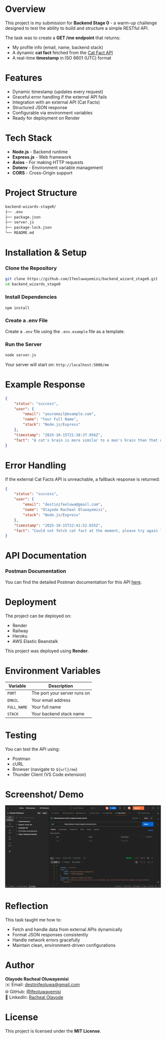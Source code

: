 # Overview
This project is my submission for **Backend Stage 0** - a warm-up challenge designed to test the ability to build and structure a simple RESTful API.

The task was to create a **GET /me endpoint** that returns:
- My profile info (email, name, backend stack)
- A dynamic **cat fact** fetched from the [Cat Fact API](https://catfact.ninja/fact)
- A real-time **timestamp** in ISO 8601 (UTC) format

# Features
- Dynamic timestamp (updates every request)
- Graceful error handling if the external API fails
- Integration with an external API (Cat Facts)
- Structured JSON response
- Configurable via environment variables
- Ready for deployment on Render

# Tech Stack
- **Node.js** - Backend runtime
- **Express.js** - Web framework
- **Axios** - For making HTTP requests
- **Dotenv** - Environment variable management
- **CORS** - Cross-Origin support

# Project Structure
```bash
backend-wizards-stage0/
├── .env
├── package.json
├── server.js
├── package-lock.json
└── README.md
```

# Installation & Setup
### Clone the Repository
```bash
git clone https://github.com/Ifeoluwayemisi/backend_wizard_stage0.git 
cd backend_wizards_stage0
```

### Install Dependencies
```bash
npm install
```

### Create a .env File
Create a `.env` file using the `.env.example` file as a template.

### Run the Server
```bash
node server.js
```
Your server will start on: `http://localhost:5000/me`

# Example Response
```json
{
    "status": "success",
    "user": {
        "email": "youremail@example.com",
        "name": "Your Full Name",
        "stack": "Node.js/Express"
    },
    "timestamp": "2025-10-15T21:38:37.956Z",
    "fact": "A cat's brain is more similar to a man's brain than that of a dog."
}
```

# Error Handling
If the external Cat Facts API is unreachable, a fallback response is returned:
```json
{
    "status": "success",
    "user": {
        "email": "destinifeoluwa@gmail.com",
        "name": "Olayode Racheal Oluwayemisi",
        "stack": "Node.js/Express"
    },
    "timestamp": "2025-10-15T22:41:52.655Z",
    "fact": "Could not fetch cat fact at the moment, please try again later"
}
```

# API Documentation
### Postman Documentation

You can find the detailed Postman documentation for this API [here](https://racheal-7945544.postman.co/workspace/Racheal's-Workspace~c520a5ae-00d9-420a-8bb6-cec29e341f7d/collection/43458703-7a7900ae-4b14-435e-b235-c001139f0dc1?action=share&source=copy-link&creator=43458703).

# Deployment
The project can be deployed on:
- Render
- Railway
- Heroku
- AWS Elastic Beanstalk

This project was deployed using **Render**.

# Environment Variables
| Variable    | Description                     |
|-------------|---------------------------------|
| `PORT`      | The port your server runs on    |
| `EMAIL`     | Your email address              |
| `FULL_NAME` | Your full name                  |
| `STACK`     | Your backend stack name         |

# Testing
You can test the API using:
- Postman
- cURL
- Browser (navigate to `${url}/me`)
- Thunder Client (VS Code extension)

# Screenshot/ Demo
[![API Demo](preview.png)](https://backend-wizard-stage0.onrender.com/me)

# Reflection
This task taught me how to:
- Fetch and handle data from external APIs dynamically
- Format JSON responses consistently
- Handle network errors gracefully
- Maintain clean, environment-driven configurations

# Author
**Olayode Racheal Oluwayemisi**  
✉️ Email: destinifeoluwa@gmail.com  
🌐 GitHub: [@Ifeoluwayemisi](https://github.com/Ifeoluwayemisi)  
💼 LinkedIn: [Racheal Olayode](https://www.linkedin.com/in/olayode-rachael-3060a0340)

# License
This project is licensed under the **MIT License**.
